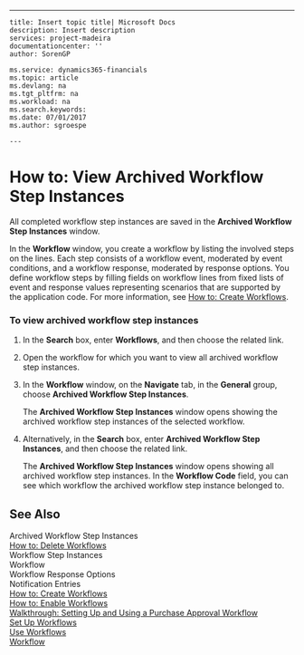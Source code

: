 ---
    title: Insert topic title| Microsoft Docs
    description: Insert description
    services: project-madeira
    documentationcenter: ''
    author: SorenGP

    ms.service: dynamics365-financials
    ms.topic: article
    ms.devlang: na
    ms.tgt_pltfrm: na
    ms.workload: na
    ms.search.keywords:
    ms.date: 07/01/2017
    ms.author: sgroespe

    ---
# How to: View Archived Workflow Step Instances
All completed workflow step instances are saved in the **Archived Workflow Step Instances** window.  
  
 In the **Workflow** window, you create a workflow by listing the involved steps on the lines. Each step consists of a workflow event, moderated by event conditions, and a workflow response, moderated by response options. You define workflow steps by filling fields on workflow lines from fixed lists of event and response values representing scenarios that are supported by the application code. For more information, see [How to: Create Workflows](../FullExperience/how-to-create-workflows.md).  
  
### To view archived workflow step instances  
  
1.  In the **Search** box, enter **Workflows**, and then choose the related link.  
  
2.  Open the workflow for which you want to view all archived workflow step instances.  
  
3.  In the **Workflow** window, on the **Navigate** tab, in the **General** group, choose **Archived Workflow Step Instances**.  
  
     The **Archived Workflow Step Instances** window opens showing the archived workflow step instances of the selected workflow.  
  
4.  Alternatively, in the **Search** box, enter **Archived Workflow Step Instances**, and then choose the related link.  
  
     The **Archived Workflow Step Instances** window opens showing all archived workflow step instances. In the **Workflow Code** field, you can see which workflow the archived workflow step instance belonged to.  
  
## See Also  
 Archived Workflow Step Instances   
 [How to: Delete Workflows](../FullExperience/how-to-delete-workflows.md)   
 Workflow Step Instances   
 Workflow   
 Workflow Response Options   
 Notification Entries   
 [How to: Create Workflows](../FullExperience/how-to-create-workflows.md)   
 [How to: Enable Workflows](../FullExperience/how-to-enable-workflows.md)   
 [Walkthrough: Setting Up and Using a Purchase Approval Workflow](../FullExperience/walkthrough-setting-up-and-using-a-purchase-approval-workflow.md)   
 [Set Up Workflows](../FullExperience/set-up-workflows.md)   
 [Use Workflows](../FullExperience/use-workflows.md)   
 [Workflow](../FullExperience/workflow.md)